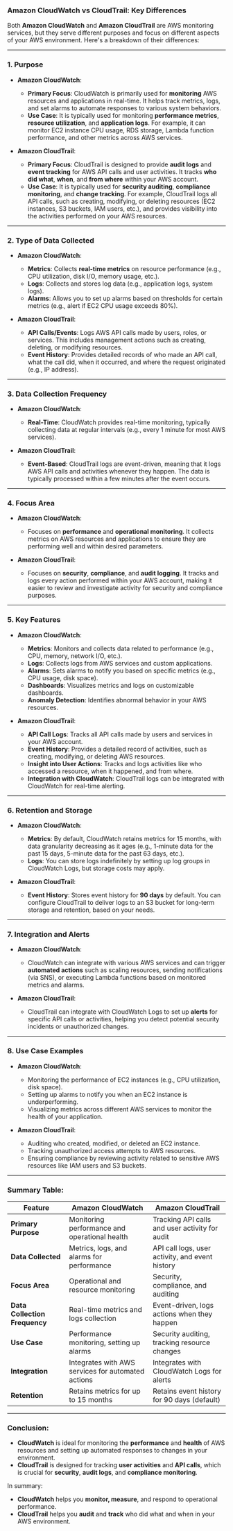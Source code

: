 ### **Amazon CloudWatch vs CloudTrail: Key Differences**

Both **Amazon CloudWatch** and **Amazon CloudTrail** are AWS monitoring services, but they serve different purposes and focus on different aspects of your AWS environment. Here's a breakdown of their differences:

---

### **1. Purpose**

- **Amazon CloudWatch**:
  - **Primary Focus**: CloudWatch is primarily used for **monitoring** AWS resources and applications in real-time. It helps track metrics, logs, and set alarms to automate responses to various system behaviors.
  - **Use Case**: It is typically used for monitoring **performance metrics**, **resource utilization**, and **application logs**. For example, it can monitor EC2 instance CPU usage, RDS storage, Lambda function performance, and other metrics across AWS services.

- **Amazon CloudTrail**:
  - **Primary Focus**: CloudTrail is designed to provide **audit logs** and **event tracking** for AWS API calls and user activities. It tracks **who did what**, **when**, and **from where** within your AWS account.
  - **Use Case**: It is typically used for **security auditing**, **compliance monitoring**, and **change tracking**. For example, CloudTrail logs all API calls, such as creating, modifying, or deleting resources (EC2 instances, S3 buckets, IAM users, etc.), and provides visibility into the activities performed on your AWS resources.

---

### **2. Type of Data Collected**

- **Amazon CloudWatch**:
  - **Metrics**: Collects **real-time metrics** on resource performance (e.g., CPU utilization, disk I/O, memory usage, etc.).
  - **Logs**: Collects and stores log data (e.g., application logs, system logs).
  - **Alarms**: Allows you to set up alarms based on thresholds for certain metrics (e.g., alert if EC2 CPU usage exceeds 80%).

- **Amazon CloudTrail**:
  - **API Calls/Events**: Logs AWS API calls made by users, roles, or services. This includes management actions such as creating, deleting, or modifying resources.
  - **Event History**: Provides detailed records of who made an API call, what the call did, when it occurred, and where the request originated (e.g., IP address).

---

### **3. Data Collection Frequency**

- **Amazon CloudWatch**:
  - **Real-Time**: CloudWatch provides real-time monitoring, typically collecting data at regular intervals (e.g., every 1 minute for most AWS services).
  
- **Amazon CloudTrail**:
  - **Event-Based**: CloudTrail logs are event-driven, meaning that it logs AWS API calls and activities whenever they happen. The data is typically processed within a few minutes after the event occurs.

---

### **4. Focus Area**

- **Amazon CloudWatch**:
  - Focuses on **performance** and **operational monitoring**. It collects metrics on AWS resources and applications to ensure they are performing well and within desired parameters.
  
- **Amazon CloudTrail**:
  - Focuses on **security**, **compliance**, and **audit logging**. It tracks and logs every action performed within your AWS account, making it easier to review and investigate activity for security and compliance purposes.

---

### **5. Key Features**

- **Amazon CloudWatch**:
  - **Metrics**: Monitors and collects data related to performance (e.g., CPU, memory, network I/O, etc.).
  - **Logs**: Collects logs from AWS services and custom applications.
  - **Alarms**: Sets alarms to notify you based on specific metrics (e.g., CPU usage, disk space).
  - **Dashboards**: Visualizes metrics and logs on customizable dashboards.
  - **Anomaly Detection**: Identifies abnormal behavior in your AWS resources.

- **Amazon CloudTrail**:
  - **API Call Logs**: Tracks all API calls made by users and services in your AWS account.
  - **Event History**: Provides a detailed record of activities, such as creating, modifying, or deleting AWS resources.
  - **Insight into User Actions**: Tracks and logs activities like who accessed a resource, when it happened, and from where.
  - **Integration with CloudWatch**: CloudTrail logs can be integrated with CloudWatch for real-time alerting.

---

### **6. Retention and Storage**

- **Amazon CloudWatch**:
  - **Metrics**: By default, CloudWatch retains metrics for 15 months, with data granularity decreasing as it ages (e.g., 1-minute data for the past 15 days, 5-minute data for the past 63 days, etc.).
  - **Logs**: You can store logs indefinitely by setting up log groups in CloudWatch Logs, but storage costs may apply.
  
- **Amazon CloudTrail**:
  - **Event History**: Stores event history for **90 days** by default. You can configure CloudTrail to deliver logs to an S3 bucket for long-term storage and retention, based on your needs.

---

### **7. Integration and Alerts**

- **Amazon CloudWatch**:
  - CloudWatch can integrate with various AWS services and can trigger **automated actions** such as scaling resources, sending notifications (via SNS), or executing Lambda functions based on monitored metrics and alarms.

- **Amazon CloudTrail**:
  - CloudTrail can integrate with CloudWatch Logs to set up **alerts** for specific API calls or activities, helping you detect potential security incidents or unauthorized changes.

---

### **8. Use Case Examples**

- **Amazon CloudWatch**:
  - Monitoring the performance of EC2 instances (e.g., CPU utilization, disk space).
  - Setting up alarms to notify you when an EC2 instance is underperforming.
  - Visualizing metrics across different AWS services to monitor the health of your application.

- **Amazon CloudTrail**:
  - Auditing who created, modified, or deleted an EC2 instance.
  - Tracking unauthorized access attempts to AWS resources.
  - Ensuring compliance by reviewing activity related to sensitive AWS resources like IAM users and S3 buckets.

---

### **Summary Table:**

| Feature                         | **Amazon CloudWatch**                               | **Amazon CloudTrail**                            |
|---------------------------------|----------------------------------------------------|--------------------------------------------------|
| **Primary Purpose**             | Monitoring performance and operational health      | Tracking API calls and user activity for audit  |
| **Data Collected**              | Metrics, logs, and alarms for performance          | API call logs, user activity, and event history |
| **Focus Area**                  | Operational and resource monitoring                | Security, compliance, and auditing             |
| **Data Collection Frequency**   | Real-time metrics and logs collection              | Event-driven, logs actions when they happen     |
| **Use Case**                    | Performance monitoring, setting up alarms          | Security auditing, tracking resource changes    |
| **Integration**                 | Integrates with AWS services for automated actions | Integrates with CloudWatch Logs for alerts       |
| **Retention**                   | Retains metrics for up to 15 months                | Retains event history for 90 days (default)      |

---

### **Conclusion**:
- **CloudWatch** is ideal for monitoring the **performance** and **health** of AWS resources and setting up automated responses to changes in your environment.
- **CloudTrail** is designed for tracking **user activities** and **API calls**, which is crucial for **security**, **audit logs**, and **compliance monitoring**.

In summary:
- **CloudWatch** helps you **monitor, measure**, and respond to operational performance.
- **CloudTrail** helps you **audit** and **track** who did what and when in your AWS environment.
